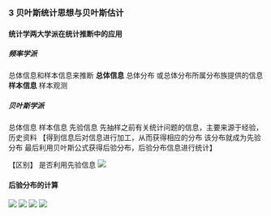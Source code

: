 ### 3 贝叶斯统计思想与贝叶斯估计
#### 统计学两大学派在统计推断中的应用
##### 频率学派 
总体信息和样本信息来推断
**总体信息** 总体分布 或总体分布所属分布族提供的信息
**样本信息** 样本观测

##### 贝叶斯学派
总体信息
样本信息
先验信息 先抽样之前有关统计问题的信息，主要来源于经验，历史资料 【得到信息后对信息进行加工，从而获得相应的分布 该分布就成为先验分布 最后利用贝叶斯公式获得后验分布，后验分布信息进行统计】

【区别】 是否利用先验信息
![](https://cdn.jsdelivr.net/gh/lyhcc/Picture_Repository/img/20191018190212.png)


#### 后验分布的计算
![](https://cdn.jsdelivr.net/gh/lyhcc/Picture_Repository/img/20191018190610.png)
![](https://cdn.jsdelivr.net/gh/lyhcc/Picture_Repository/img/20191018190711.png)
![](https://cdn.jsdelivr.net/gh/lyhcc/Picture_Repository/img/20191018190730.png)
![](https://cdn.jsdelivr.net/gh/lyhcc/Picture_Repository/img/20191018190807.png)
